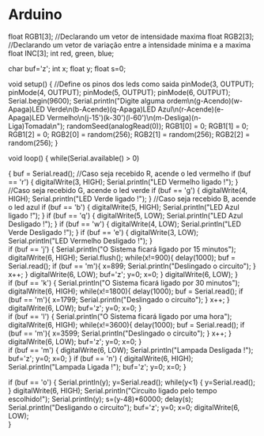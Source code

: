 # Arduino
float RGB1[3]; 
//Declarando um vetor de intensidade maxima
float RGB2[3]; //Declarando um vetor de variação entre a intensidade minima e a maxima
float INC[3];
int red, green, blue;


char buf='z';
 int x;
 float y;
 float s=0;
 
void setup()
{
  //Define os pinos dos leds como saida
  pinMode(3, OUTPUT);
  pinMode(4, OUTPUT);
  pinMode(5, OUTPUT);
  pinMode(6, OUTPUT);
  Serial.begin(9600);
   Serial.println("Digite alguma ordem\n(g-Acendo)(w-Apaga)LED Verde\n(b-Acende)(q-Apaga)LED Azul\n(r-Acende)(e-Apaga)LED Vermelho\n(j-15')(k-30')(l-60')\n(m-Desliga)(n-Liga)Tomada\n");
randomSeed(analogRead(0));
RGB1[0] = 0; 
RGB1[1] = 0;  
RGB1[2] = 0; 
RGB2[0] = random(256); 
RGB2[1] = random(256);
RGB2[2] = random(256); 
}
 
void loop()
{
  while(Serial.available() > 0)
  
  {
    buf = Serial.read();
    //Caso seja recebido R, acende o led vermelho
    if (buf == 'r')
    {
      digitalWrite(3, HIGH);
      Serial.println("LED Vermelho ligado !");
    }
    //Caso seja recebido G, acende o led verde
    if (buf == 'g')
    {
      digitalWrite(4, HIGH);
      Serial.println("LED Verde ligado !");
    }
    //Caso seja recebido B, acende o led azul
    if (buf == 'b')
    {
      digitalWrite(5, HIGH);
      Serial.println("LED Azul ligado !");
    }
if (buf == 'q')
    {
      digitalWrite(5, LOW);
      Serial.println("LED Azul Desligado !");
    }
  if (buf == 'w')
    {
      digitalWrite(4, LOW);
      Serial.println("LED Verde Desligado !");
    } 
 if (buf == 'e')
    {
      digitalWrite(3, LOW);
      Serial.println("LED Vermelho Desligado !");
    }  
     if (buf == 'j')
    {
       Serial.println("O Sistema ficará ligado por 15 minutos");
      digitalWrite(6, HIGH);
      Serial.flush();
      while(x!=900){
      delay(1000);
       buf = Serial.read();
    if (buf == 'm'){
    x=899;
    Serial.println("Deslingado o circuito");
}
  x++;
}
digitalWrite(6, LOW);
buf='z'; y=0; x=0;
}
        digitalWrite(6, LOW);
      }  
         if (buf == 'k')
    {
       Serial.println("O Sistema ficará ligado por 30 minutos");
      digitalWrite(6, HIGH);
       while(x!=1800){
      delay(1000);
       buf = Serial.read();
    if (buf == 'm'){
    x=1799;
    Serial.println("Deslingado o circuito");
}
  x++;
}
      digitalWrite(6, LOW);
buf='z'; y=0; x=0;
    }  
        if (buf == 'l')
    {
       Serial.println("O Sistema ficará ligado por uma hora");
      digitalWrite(6, HIGH);
 while(x!=3600){
      delay(1000);
       buf = Serial.read();
    if (buf == 'm'){
    x=3599;
    Serial.println("Deslingado o circuito");
}
  x++;
}
      digitalWrite(6, LOW);
     buf='z'; y=0; x=0;
    }  
     if (buf == 'm')
    {
      digitalWrite(6, LOW);
      Serial.println("Lampada Desligada !");
   buf='z'; y=0; x=0;
    } 
    if (buf == 'n')
    {
      digitalWrite(6, HIGH);
      Serial.println("Lampada Ligada !");
     buf='z'; y=0; x=0;
    }  
 
if (buf == 'o')
    {
       Serial.println(y);
        y=Serial.read();
      while(y<1)
      {
        y=Serial.read();
      }
        digitalWrite(6, HIGH);
      Serial.println("Circuito ligado pelo tempo escolhido!");
      Serial.println(y);
      s=(y-48)*60000;
      delay(s);
      Serial.println("Desligando o circuito");
      buf='z'; y=0; x=0;
         digitalWrite(6, LOW);  
    }  
